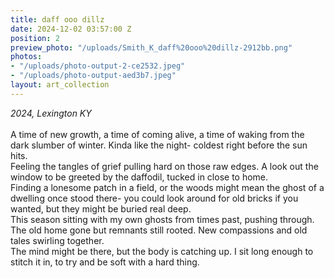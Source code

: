 ```yaml
---
title: daff ooo dillz
date: 2024-12-02 03:57:00 Z
position: 2
preview_photo: "/uploads/Smith_K_daff%20ooo%20dillz-2912bb.png"
photos:
- "/uploads/photo-output-2-ce2532.jpeg"
- "/uploads/photo-output-aed3b7.jpeg"
layout: art_collection
---
```


*2024, Lexington KY* <br>
<br> 
A time of new growth, a time of coming alive, a time of waking from the dark slumber of winter. Kinda like the night- coldest right before the sun hits. <br>
Feeling the tangles of grief pulling hard on those raw edges. A look out the window to be greeted by the daffodil, tucked in close to home. <br>
Finding a lonesome patch in a field, or the woods might mean the ghost of a dwelling once stood there- you could look around for old bricks if you wanted, but they might be buried real deep. <br>
This season sitting with my own ghosts from times past, pushing through. The old home gone but remnants still rooted. New compassions and old tales swirling together. <br>
The mind might be there, but the body is catching up. I sit long enough to stitch it in, to try and be soft with a hard thing. 

